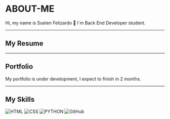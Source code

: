 # ABOUT-ME
Hi, my name is Suelen Felizardo 👋
I´m Back End Developer student.

---
## My Resume


---
## Portfolio
My portfolio is under development, I expect to finish in 2 months.

---
## My Skills

![HTML](https://img.shields.io/badge/HTML5-E34F26?style=for-the-badge&logo=html5&logoColor=white)
![CSS](https://img.shields.io/badge/CSS3-1572B6?style=for-the-badge&logo=css3&logoColor=white)
![PYTHON](https://img.shields.io/badge/Python-3776AB?style=for-the-badge&logo=python&logoColor=white)
![GitHub](https://img.shields.io/badge/GitHub-100000?style=for-the-badge&logo=github&logoColor=white&link=https://github.com/ronaldopires/)
